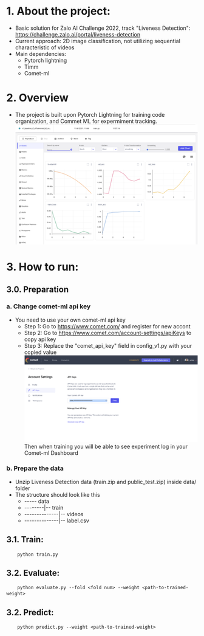# 1. About the project:
- Basic solution for Zalo AI Challenge 2022, track "Liveness Detection": https://challenge.zalo.ai/portal/liveness-detection
- Current approach: 2D image classification, not utilizing sequential characteristic of videos
- Main dependencies:
  - Pytorch lightning
  - Timm
  - Comet-ml

# 2. Overview
- The project is built upon Pytorch Lightning for training code organization, and Commet ML for expermiment tracking.
![comet ml log](/pictures/comet_log.png "Comet API key")

# 3. How to run:
## 3.0. Preparation
### a. Change comet-ml api key
- You need to use your own comet-ml api key
  - Step 1: Go to https://www.comet.com/ and register for new accont
  - Step 2: Go to https://www.comet.com/account-settings/apiKeys to copy api key
  - Step 3: Replace the "comet_api_key" field in config_v1.py with your copied value
  ![comet ml log](/pictures/get_comet_api_key.png "Comet API key")
Then when training you will be able to see experiment log in your Comet-ml Dashboard
### b. Prepare the data
- Unzip Liveness Detection data (train.zip and public_test.zip) inside data/ folder
- The structure should look like this
  - ----- data
  - --------|-- train
  - --------------|-- videos
  - --------------|-- label.csv
## 3.1. Train:
````
    python train.py
````
## 3.2. Evaluate:
````
    python evaluate.py --fold <fold num> --weight <path-to-trained-weight>
````
## 3.2. Predict:
````
    python predict.py --weight <path-to-trained-weight>
````
